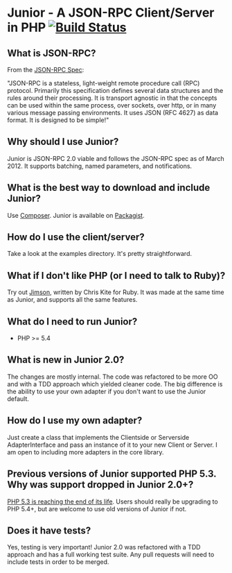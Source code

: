 # Junior - A JSON-RPC Client/Server in PHP [![Build Status](https://secure.travis-ci.org/EvilScott/junior.png)](http://travis-ci.org/EvilScott/junior)

## What is JSON-RPC?
From the [JSON-RPC Spec](http://www.jsonrpc.org/spec.html):

"JSON-RPC is a stateless, light-weight remote procedure call (RPC) protocol. Primarily this specification defines several data structures and the rules around their processing. 
It is transport agnostic in that the concepts can be used within the same process, over sockets, over http, or in many various message passing environments. It uses JSON (RFC 4627) 
as data format.
It is designed to be simple!"

## Why should I use Junior?
Junior is JSON-RPC 2.0 viable and follows the JSON-RPC spec as of March 2012. It supports batching, named parameters, and notifications.

## What is the best way to download and include Junior?
Use [Composer](https://getcomposer.org/). Junior is available on [Packagist](https://packagist.org/packages/evilscott/junior).

## How do I use the client/server?
Take a look at the examples directory. It's pretty straightforward.

## What if I don't like PHP (or I need to talk to Ruby)?
Try out [Jimson](https://github.com/chriskite/jimson), written by Chris Kite for Ruby. It was made at the same time as Junior, and supports all the same features.

## What do I need to run Junior?
* PHP >= 5.4

## What is new in Junior 2.0?
The changes are mostly internal. The code was refactored to be more OO and with a TDD approach which yielded cleaner code. The big difference is the ability to use your own adapter if you don't want to use the Junior default.

## How do I use my own adapter?
Just create a class that implements the Clientside or Serverside AdapterInterface and pass an instance of it to your new Client or Server. I am open to including more adapters in the core library.

## Previous versions of Junior supported PHP 5.3. Why was support dropped in Junior 2.0+?
[PHP 5.3 is reaching the end of its life](http://php.net/archive/2013.php#id2013-07-11-1). Users should really be upgrading to PHP 5.4+, but are welcome to use old versions of Junior if not.

## Does it have tests?
Yes, testing is very important! Junior 2.0 was refactored with a TDD approach and has a full working test suite. Any pull requests will need to include tests in order to be merged.
